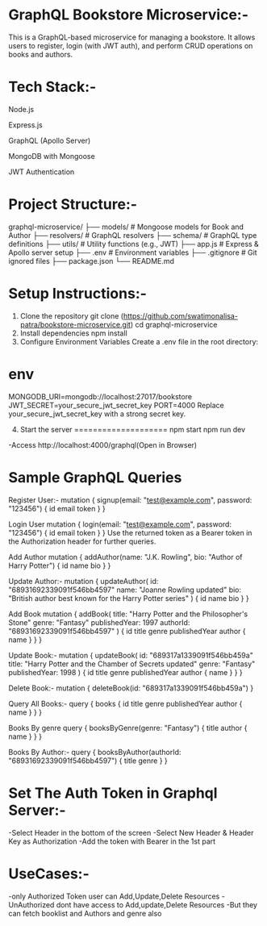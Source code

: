 GraphQL Bookstore Microservice:-
===============================
This is a GraphQL-based microservice for managing a bookstore. It allows users to register, login (with JWT auth), and perform CRUD operations on books and authors.

Tech Stack:-
============
Node.js

Express.js

GraphQL (Apollo Server)

MongoDB with Mongoose

JWT Authentication

Project Structure:-
===================
graphql-microservice/
├── models/             # Mongoose models for Book and Author
├── resolvers/          # GraphQL resolvers
├── schema/             # GraphQL type definitions
├── utils/              # Utility functions (e.g., JWT)
├── app.js              # Express & Apollo server setup
├── .env                # Environment variables
├── .gitignore          # Git ignored files
├── package.json
└── README.md

Setup Instructions:-
====================
1. Clone the repository
git clone (https://github.com/swatimonalisa-patra/bookstore-microservice.git)
cd graphql-microservice
2. Install dependencies
npm install
3. Configure Environment Variables
Create a .env file in the root directory:

env
=======
MONGODB_URI=mongodb://localhost:27017/bookstore
JWT_SECRET=your_secure_jwt_secret_key
PORT=4000
Replace your_secure_jwt_secret_key with a strong secret key.

4. Start the server
====================
npm start
npm run dev

-Access 
http://localhost:4000/graphql(Open in Browser)


Sample GraphQL Queries
======================
Register User:-
mutation {
  signup(email: "test@example.com", password: "123456") {
    id
    email
    token
  }
}

Login User
mutation {
  login(email: "test@example.com", password: "123456") {
    id
    email
    token
  }
}
Use the returned token as a Bearer token in the Authorization header for further queries.

Add Author
mutation {
  addAuthor(name: "J.K. Rowling", bio: "Author of Harry Potter") {
    id
    name
    bio
  }
}

Update Author:-
mutation {
  updateAuthor(
    id: "68931692339091f546bb4597" 
    name: "Joanne Rowling updated"
    bio: "British author best known for the Harry Potter series"
  ) {
    id
    name
    bio
  }
}


Add Book
mutation {
  addBook(
    title: "Harry Potter and the Philosopher's Stone"
    genre: "Fantasy"
    publishedYear: 1997
    authorId: "68931692339091f546bb4597"
  ) {
    id
    title
    genre
    publishedYear
    author {
      name
    }
  }
}

Update Book:-
mutation {
  updateBook(
    id: "689317a1339091f546bb459a" 
    title: "Harry Potter and the Chamber of Secrets updated"
    genre: "Fantasy"
    publishedYear: 1998
  ) {
    id
    title
    genre
    publishedYear
    author {
      name
    }
  }
}


Delete Book:-
mutation {
  deleteBook(id: "689317a1339091f546bb459a")
}

Query All Books:-
query {
  books {
    id
    title
    genre
    publishedYear
    author {
      name
    }
  }
}

Books By genre
query {
  booksByGenre(genre: "Fantasy") {
    title
    author {
      name
    }
  }
}

Books By Author:-
query {
  booksByAuthor(authorId: "68931692339091f546bb4597") {
    title
    genre
  }
}


Set The Auth Token in Graphql Server:-
====================================

-Select Header in the bottom of the screen
-Select New Header & Header Key as Authorization
-Add the token with Bearer in the 1st part

UseCases:-
==========

-only Authorized Token user can Add,Update,Delete Resources
-UnAuthorized dont have access to Add,update,Delete Resources
-But they can fetch booklist and Authors and genre also

